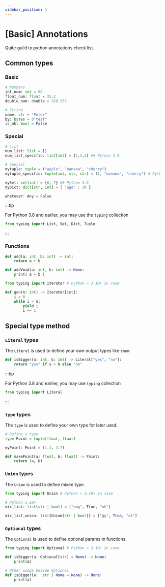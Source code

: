 ```yaml
---
sidebar_position: 1
---
```


# [Basic] Annotations 
Quite guild to python annotations check list.

## Common types

### Basic
```python
# Numbers
int_num: int = 68
float_num: float = 32.2
double_num: double = 320.233

# String
name: str = "Peter"
by: bytes = b"test"
is_ok: bool = False
```

### Special 
```python
# List
num_list: list = []
num_list_specific: list[int] = [1,2,3] ## Python 3.9

# Special
mytuple: tuple = ("apple", "banana", "cherry")
mytuple_specific: tuple[int, str, str] = (1, "banana", "cherry") # Python 3.9+

mySet: set[int] = {6, 7} ## Python 3.9
myDict: dict[str, int] = { "age" : 30 }

whatever: Any = False
```

:::tip

For Python 3.8 and earlier, you may use the `typing` collection 
```python
from typing import List, Set, Dict, Tuple
```

:::

### Functions 
```python
def add(a: int, b: int) -> int:
    return a + b

def addVoid(a: int, b: int) -> None:
    print( a + b )

from typing import Iterator # Python < 3.10+ in case

def gen(n: int) -> Iterator[int]:
    i = 0
    while i < n:
        yield i
        i += 1
```

## Special type method

### `Literal` types
The `Literal` is used to define your own output types like `enum`

```python
def isBigger(a: int, b: int) -> Literal["yes", "no"]:
    return "yes" if a > b else "no"
```

:::tip

For Python 3.8 and earlier, you may use `typing` collection 
```python
from typing import Literal
```

:::

### `type` types
The `type` is used to define your own type for later used.

```python
# Define a type
type Point = tuple[float, float]

myPoint: Point = (1.1, 4.7)

def makePoint(a: float, b: float) -> Point:
    return (a, b)
```

### `Union` types
The `Union` is used to define mixed type.

```python
from typing import Union # Python < 3.10+ in case

# Python 3.10+
mix_list: list[str | bool] = ["omg", True, "ok"] 

mix_list_union: list[Union[str | bool]] = ["gg", True, "ok"]
```

### `Optional` types
The `Optional` is used to define optional params in functions.

```python
from typing import Optional # Python < 3.10+ in case

def isBigger(a: Optional[str] = None) -> None:
    print(a)

# Other usage beside Optional
def isBigger(a:  str | None = None) -> None:
    print(a)
```

